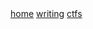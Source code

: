 <div class="navbar">
  <a href="/">home</a>
  <a href="/writing/">writing</a>
  <a href="https://0xbithiah.notion.site/CTF-writeups-bb06bf242bcf4b119cf8bbccc8a1e3e2">ctfs</a>
  <!--<a class="newlink" href="/recipes/">recipes</a> -->
</div>
